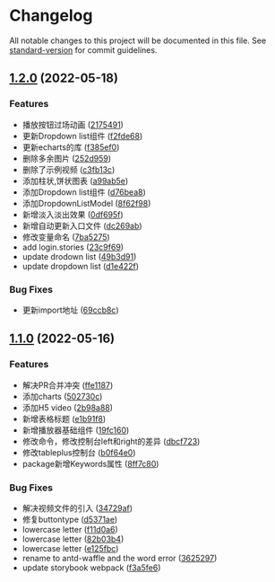 # Changelog

All notable changes to this project will be documented in this file. See [standard-version](https://github.com/conventional-changelog/standard-version) for commit guidelines.

## [1.2.0](https://github.com/FengBeans/antd-waffle/compare/v1.1.0...v1.2.0) (2022-05-18)


### Features

* 播放按钮过场动画 ([2175491](https://github.com/FengBeans/antd-waffle/commit/2175491f921968f2b1c309a2c5b4471d9a9fe5ef))
* 更新Dropdown list组件 ([f2fde68](https://github.com/FengBeans/antd-waffle/commit/f2fde6805f29dbc3fcf3954c2ea59dac3966bb97))
* 更新echarts的库 ([f385ef0](https://github.com/FengBeans/antd-waffle/commit/f385ef060dc4313d73dd4bffaf56ac2e62bd7b98))
* 删除多余图片 ([252d959](https://github.com/FengBeans/antd-waffle/commit/252d9591d788d37687cc68b5cd35600dccd7825d))
* 删除了示例视频 ([c3fb13c](https://github.com/FengBeans/antd-waffle/commit/c3fb13c167209a365bfa1098898ff6d5e7c12200))
* 添加柱状,饼状图表 ([a99ab5e](https://github.com/FengBeans/antd-waffle/commit/a99ab5ebb8a556e8442937ad0879cad7b6cd3861))
* 添加Dropdown list组件 ([d76bea8](https://github.com/FengBeans/antd-waffle/commit/d76bea867bab5a8b5ac2eb51affc71eb2317738e))
* 添加DropdownListModel ([8f62f98](https://github.com/FengBeans/antd-waffle/commit/8f62f98bdc1eb365d8511105f013dcf6ba158aa2))
* 新增淡入淡出效果 ([0df695f](https://github.com/FengBeans/antd-waffle/commit/0df695f502a0094400d17754e35924cd5676e5fe))
* 新增自动更新入口文件 ([dc269ab](https://github.com/FengBeans/antd-waffle/commit/dc269ab32873e493c9df629c92c3e5730435c8fb))
* 修改变量命名 ([7ba5275](https://github.com/FengBeans/antd-waffle/commit/7ba5275608f6a885e5ebfc3cd93b6df2ac66d1ac))
* add login.stories ([23c9f69](https://github.com/FengBeans/antd-waffle/commit/23c9f69a32ac03ae0915a8c5d54476a8ba44c6cd))
* update drodown list ([49b3d91](https://github.com/FengBeans/antd-waffle/commit/49b3d911777a7bd40ced29aee79eae07f344cf20))
* update dropdown list ([d1e422f](https://github.com/FengBeans/antd-waffle/commit/d1e422f39ff74ffee464687a59407ad27614e902))


### Bug Fixes

* 更新import地址 ([69ccb8c](https://github.com/FengBeans/antd-waffle/commit/69ccb8cf505601f5a6e1f8b4049994b51233f621))

## [1.1.0](https://github.com/FengBeans/antd-waffle/compare/v1.3.1...v1.1.0) (2022-05-16)


### Features

* 解决PR合并冲突 ([ffe1187](https://github.com/FengBeans/antd-waffle/commit/ffe11871a120cea4f3fb2ab8ea22ed0d93000e41))
* 添加charts ([502730c](https://github.com/FengBeans/antd-waffle/commit/502730c7a212520d0dc952f6043256a5e17debf5))
* 添加H5 video ([2b98a88](https://github.com/FengBeans/antd-waffle/commit/2b98a88f23d18bda57cd6e3a999471fd60aa9282))
* 新增表格标题 ([e1b91f8](https://github.com/FengBeans/antd-waffle/commit/e1b91f8ca9041e7ceff227e68e7d3d6d50c09392))
* 新增播放器基础组件 ([19fc160](https://github.com/FengBeans/antd-waffle/commit/19fc160517f38c8a89b4045d65b0b1d36ae717ec))
* 修改命令，修改控制台left和right的差异 ([dbcf723](https://github.com/FengBeans/antd-waffle/commit/dbcf7239e8ef511e976dc95da6d065ab880ce2eb))
* 修改tableplus控制台 ([b0f64e0](https://github.com/FengBeans/antd-waffle/commit/b0f64e0c7d64b871c97679b2092f6e7fb95d6051))
* package新增Keywords属性 ([8ff7c80](https://github.com/FengBeans/antd-waffle/commit/8ff7c802876e14eca09049c6294528f440c0c30d))


### Bug Fixes

* 解决视频文件的引入 ([34729af](https://github.com/FengBeans/antd-waffle/commit/34729aff1f0cd76ee47f8aefab62945219bc8862))
* 修复buttontype ([d5371ae](https://github.com/FengBeans/antd-waffle/commit/d5371aecf27e1bf6371681fe15866f85711eb9a5))
* lowercase letter ([f11d0a6](https://github.com/FengBeans/antd-waffle/commit/f11d0a661d743e7c57df60ad07a0ad237a04906a))
* lowercase letter ([82b03b4](https://github.com/FengBeans/antd-waffle/commit/82b03b4ae8e430001becba302bd6dfc9edf04322))
* lowercase letter ([e125fbc](https://github.com/FengBeans/antd-waffle/commit/e125fbc2a9590270d372ac12b35d50a8d7b108a1))
* rename to antd-waffle and the word error ([3625297](https://github.com/FengBeans/antd-waffle/commit/362529725e1e3c07d662aee63a1d7c39d5535c2f))
* update storybook webpack ([f3a5fe6](https://github.com/FengBeans/antd-waffle/commit/f3a5fe68a5f544d6f0940dad7f71fe2c249332f0))
